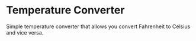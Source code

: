 # Temperature Converter

Simple temperature converter that allows you convert Fahrenheit to Celsius and vice versa.

